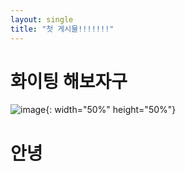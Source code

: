 ```yaml
---
layout: single
title: "첫 게시물!!!!!!!"
---
```


# 화이팅 해보자구


![image](https://user-images.githubusercontent.com/100412066/224659833-e4f59c2f-ed3b-44dc-9aad-5f1405e74bab.JPG){: width="50%" height="50%"}  

# 안녕 


